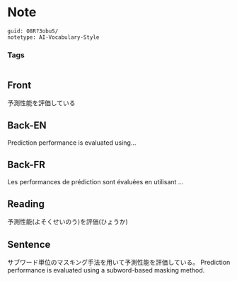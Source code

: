 # Note
```
guid: O8R?3obuS/
notetype: AI-Vocabulary-Style
```

### Tags
```
```

## Front
予測性能を評価している

## Back-EN
Prediction performance is evaluated using...

## Back-FR
Les performances de prédiction sont évaluées en utilisant ...

## Reading
予測性能(よそくせいのう)を評価(ひょうか)

## Sentence
サブワード単位のマスキング手法を用いて予測性能を評価している。
Prediction performance is evaluated using a subword-based masking method.
